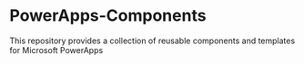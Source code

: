 # PowerApps-Components
This repository provides a collection of reusable components and templates for Microsoft PowerApps
